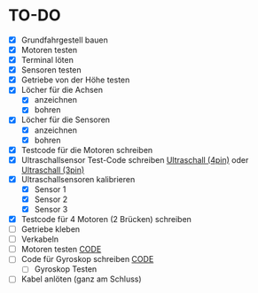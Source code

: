 # TO-DO

- [x] Grundfahrgestell bauen
- [x] Motoren testen
- [x] Terminal löten
- [x] Sensoren testen
- [x] Getriebe von der Höhe testen
- [x] Löcher für die Achsen
  - [x] anzeichnen
  - [x] bohren
- [x] Löcher für die Sensoren
  - [x] anzeichnen
  - [x] bohren
- [x] Testcode für die Motoren schreiben
- [x] Ultraschallsensor Test-Code schreiben [Ultraschall (4pin)](https://funduino.de/nr-10-entfernung-messen) oder [Ultraschall (3pin)](https://docs.arduino.cc/built-in-examples/sensors/Ping)
- [x] Ultraschallsensoren kalibrieren
  - [x] Sensor 1
  - [x] Sensor 2
  - [x] Sensor 3
- [x] Testcode für 4 Motoren (2 Brücken) schreiben
- [ ] Getriebe kleben
- [ ] Verkabeln
- [ ] Motoren testen [CODE](/Code/4MotorsTest.ino)
- [ ] Code für Gyroskop schreiben [CODE](/Code/GyroskopTest.ino)
  - [ ] Gyroskop Testen
- [ ] Kabel anlöten (ganz am Schluss)
